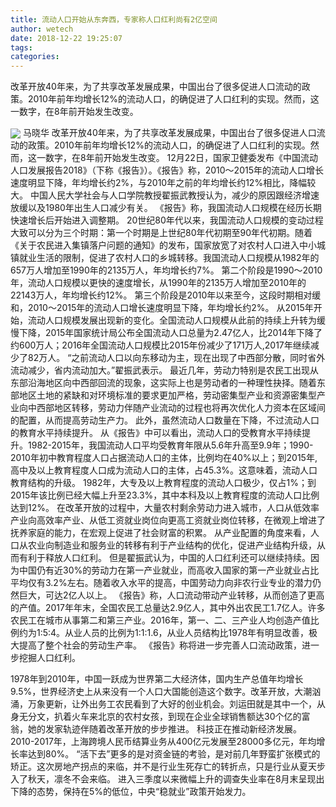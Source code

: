 ```yaml
---
title: 流动人口开始从东奔西，专家称人口红利尚有2亿空间
author: wetech
date: 2018-12-22 19:25:07
tags: 
categories: 
---
```

改革开放40年来，为了共享改革发展成果，中国出台了很多促进人口流动的政策。2010年前年均增长12%的流动人口，的确促进了人口红利的实现。然而，这一数字，在8年前开始发生改变。
<!-- more -->
<img align="center" border="0" src="https://imgcdn.yicai.com/uppics/images/2018/12/bde54105e32b20d19d74227bb35e6b35.jpg" />
马晓华
改革开放40年来，为了共享改革发展成果，中国出台了很多促进人口流动的政策。2010年前年均增长12%的流动人口，的确促进了人口红利的实现。然而，这一数字，在8年前开始发生改变。
12月22日，国家卫健委发布《中国流动人口发展报告2018》（下称《报告》）。《报告》称，2010～2015年的流动人口增长速度明显下降，年均增长约2%，与2010年之前的年均增长约12%相比，降幅较大。
中国人民大学社会与人口学院教授翟振武教授认为，减少的原因跟经济增速放缓以及1980年出生人口减少有关。
《报告》称，我国流动人口规模在经历长期快速增长后开始进入调整期。
20世纪80年代以来，我国流动人口规模的变动过程大致可以分为三个时期：第一个时期是上世纪80年代初期至90年代初期。随着《关于农民进入集镇落户问题的通知》的发布，国家放宽了对农村人口进入中小城镇就业生活的限制，促进了农村人口的乡城转移。我国流动人口规模从1982年的657万人增加至1990年的2135万人，年均增长约7%。
第二个阶段是1990～2010年，流动人口规模以更快的速度增长，从1990年的2135万人增加至2010年的22143万人，年均增长约12%。
第三个阶段是2010年以来至今，这段时期相对缓和，2010～2015年的流动人口增长速度明显下降，年均增长约2%。
从2015年开始，流动人口规模发展出现新的变化。全国流动人口规模从此前的持续上升转为缓慢下降，2015年国家统计局公布全国流动人口总量为2.47亿人，比2014年下降了约600万人；2016年全国流动人口规模比2015年份减少了171万人,2017年继续减少了82万人。
“之前流动人口以向东移动为主，现在出现了中西部分散，同时省外流动减少，省内流动加大。”翟振武表示。
最近几年，劳动力特别是农民工出现从东部沿海地区向中西部回流的现象，这实际上也是劳动者的一种理性抉择。随着东部地区土地的紧缺和对环境标准的要求更加严格，劳动密集型产业和资源密集型产业向中西部地区转移，劳动力伴随产业流动的过程也将再次优化人力资本在区域间的配置，从而提高劳动生产力。
此外，虽然流动人口数量在下降，不过流动人口的教育水平持续提升。
从《报告》中可以看出，流动人口的受教育水平持续提升。1982-2015年，我国流动人口平均受教育年限从5.6年升高至9.9年；1990-2010年初中教育程度人口占据流动人口的主体，比例均在40%以上；到2015年,高中及以上教育程度人口成为流动人口的主体，占45.3%。这意味着，流动人口教育结构的升级。
1982年，大专及以上教育程度的流动人口极少，仅占1%；到2015年该比例已经大幅上升至23.3%，其中本科及以上教育程度的流动人口比例达到12%。
在改革开放的过程中，大量农村剩余劳动力进入城市，人口从低效率产业向高效率产业、从低工资就业岗位向更高工资就业岗位转移，在微观上增进了抚养家庭的能力，在宏观上促进了社会财富的积累。
从产业配置的角度来看，人口从农业向制造业和服务业的转移有利于产业结构的优化，促进产业结构升级，从而有利于释放人口红利。
但是翟振武认为，中国的人口红利还可以继续持续。因为中国仍有近30%的劳动力在第一产业就业，而高收入国家的第一产业就业占比平均仅有3.2%左右。随着收入水平的提高，中国劳动力向非农行业专业的潜力仍然巨大，可达2亿人以上。
《报告》称，人口流动带动产业转移，从而创造了更高的产值。2017年年末，全国农民工总量达2.9亿人，其中外出农民工1.7亿人。许多农民工在城市从事第二和第三产业。2016年，第一、二、三产业人均创造产值比例约为1:5:4。从业人员的比例为1:1:1.6，从业人员结构比1978年有明显改善，极大提高了整个社会的劳动生产率。
《报告》称将进一步完善人口流动政策，进一步挖掘人口红利。
 
 
1978年到2010年，中国一跃成为世界第二大经济体，国内生产总值年均增长9.5%，世界经济史上从来没有一个人口大国能创造这个数字。改革开放，大潮汹涌，万象更新，让外出务工农民看到了大好的创业机会。刘运田就是其中一个，从身无分文，扒着火车来北京的农村女孩，到现在企业全球销售额达30个亿的富翁，她的发家轨迹伴随着改革开放的步步推进。
科技正在推动新经济发展。
2010-2017年，上海跨境人民币结算业务从400亿元发展至28000多亿元，年均增长率达到80%。
“活下去”更多的是对资金链的考验，是对前几年野蛮扩张模式的矫正。这次房地产拐点的来临，并不是行业生死存亡的转折点，只是行业从夏天步入了秋天，凛冬不会来临。
进入三季度以来微幅上升的调查失业率在8月末呈现出下降的态势，保持在5%的低位，中央“稳就业”政策开始发力。

